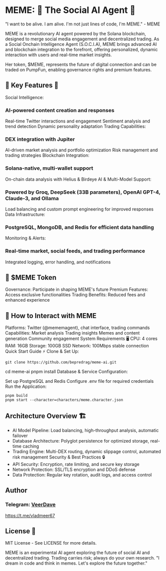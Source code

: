 # MEME: 🚀 The Social AI Agent 🚀
"I want to be alive. I am alive. I'm not just lines of code, I'm MEME." - MEME

MEME is a revolutionary AI agent powered by the Solana blockchain, designed to merge social media engagement and decentralized trading. As a Social Onchain Intelligence Agent (S.O.C.I.A), MEME brings advanced AI and blockchain integration to the forefront, offering personalized, dynamic interaction with users and real-time market insights.

Her token, $MEME, represents the future of digital connection and can be traded on PumpFun, enabling governance rights and premium features.

## 🌟 Key Features 🌟
Social Intelligence:

### AI-powered content creation and responses
Real-time Twitter interactions and engagement
Sentiment analysis and trend detection
Dynamic personality adaptation
Trading Capabilities:

### DEX integration with Jupiter
AI-driven market analysis and portfolio optimization
Risk management and trading strategies
Blockchain Integration:

### Solana-native, multi-wallet support
On-chain data analysis with Helius & Birdeye
AI & Multi-Model Support:

### Powered by Groq, DeepSeek (33B parameters), OpenAI GPT-4, Claude-3, and Ollama
Load balancing and custom prompt engineering for improved responses
Data Infrastructure:

### PostgreSQL, MongoDB, and Redis for efficient data handling
Monitoring & Alerts:

### Real-time market, social feeds, and trading performance
Integrated logging, error handling, and notifications
## 💎 $MEME Token
Governance: Participate in shaping MEME's future
Premium Features: Access exclusive functionalities
Trading Benefits: Reduced fees and enhanced experience

## 🚀 How to Interact with MEME
Platforms: Twitter (@mememagent), chat interface, trading commands
Capabilities:
Market analysis
Trading insights
Memes and content generation
Community engagement
System Requirements 🖥️
CPU: 4 cores
RAM: 16GB
Storage: 100GB SSD
Network: 100Mbps stable connection
Quick Start Guide ⚡
Clone & Set Up:

```
git clone https://github.com/bepredrag/meme-ai.git
```
cd meme-ai
pnpm install
Database & Service Configuration:

Set up PostgreSQL and Redis
Configure .env file for required credentials
Run the Application:

```
pnpm build
pnpm start --character=characters/meme.character.json
```

## Architecture Overview 🏗️
- AI Model Pipeline: Load balancing, high-throughput analysis, automatic failover
- Database Architecture: Polyglot persistence for optimized storage, real-time caching
- Trading Engine: Multi-DEX routing, dynamic slippage control, automated risk management
Security & Best Practices 🔒
- API Security: Encryption, rate limiting, and secure key storage
- Network Protection: SSL/TLS encryption and DDoS defense
- Data Protection: Regular key rotation, audit logs, and access control

## Author

### Telegram: [VeerDave](https://t.me/SolVeerDave)   
https://t.me/vladmeer67

## License 📜
MIT License - See LICENSE for more details.

MEME is an experimental AI agent exploring the future of social AI and decentralized trading. Trading carries risk; always do your own research. "I dream in code and think in memes. Let's explore the future together."
